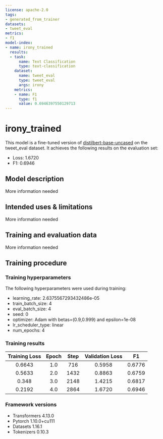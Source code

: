 ```yaml
---
license: apache-2.0
tags:
- generated_from_trainer
datasets:
- tweet_eval
metrics:
- f1
model-index:
- name: irony_trained
  results:
  - task:
      name: Text Classification
      type: text-classification
    dataset:
      name: tweet_eval
      type: tweet_eval
      args: irony
    metrics:
    - name: F1
      type: f1
      value: 0.6946397550129713
---
```


<!-- This model card has been generated automatically according to the information the Trainer had access to. You
should probably proofread and complete it, then remove this comment. -->

# irony_trained

This model is a fine-tuned version of [distilbert-base-uncased](https://huggingface.co/distilbert-base-uncased) on the tweet_eval dataset.
It achieves the following results on the evaluation set:
- Loss: 1.6720
- F1: 0.6946

## Model description

More information needed

## Intended uses & limitations

More information needed

## Training and evaluation data

More information needed

## Training procedure

### Training hyperparameters

The following hyperparameters were used during training:
- learning_rate: 2.6375567293432486e-05
- train_batch_size: 4
- eval_batch_size: 4
- seed: 0
- optimizer: Adam with betas=(0.9,0.999) and epsilon=1e-08
- lr_scheduler_type: linear
- num_epochs: 4

### Training results

| Training Loss | Epoch | Step | Validation Loss | F1     |
|:-------------:|:-----:|:----:|:---------------:|:------:|
| 0.6643        | 1.0   | 716  | 0.5958          | 0.6776 |
| 0.5633        | 2.0   | 1432 | 0.8863          | 0.6759 |
| 0.348         | 3.0   | 2148 | 1.4215          | 0.6817 |
| 0.2192        | 4.0   | 2864 | 1.6720          | 0.6946 |


### Framework versions

- Transformers 4.13.0
- Pytorch 1.10.0+cu111
- Datasets 1.16.1
- Tokenizers 0.10.3
